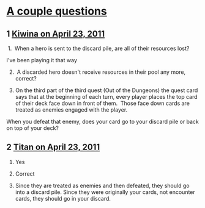 # [A couple questions](https://community.fantasyflightgames.com/topic/45675-a-couple-questions/)

## 1 [Kiwina on April 23, 2011](https://community.fantasyflightgames.com/topic/45675-a-couple-questions/?do=findComment&comment=458183)

 1.  When a hero is sent to the discard pile, are all of their resources lost?

I've been playing it that way

2.  A discarded hero doesn't receive resources in their pool any more, correct?

3. On the third part of the third quest (Out of the Dungeons) the quest card says that at the beginning of each turn, every player places the top card of their deck face down in front of them.  Those face down cards are treated as enemies engaged with the player.

When you defeat that enemy, does your card go to your discard pile or back on top of your deck?

## 2 [Titan on April 23, 2011](https://community.fantasyflightgames.com/topic/45675-a-couple-questions/?do=findComment&comment=458187)

1) Yes

2) Correct

3) Since they are treated as enemies and then defeated, they should go into a discard pile. Since they were originally your cards, not encounter cards, they should go in your discard.

